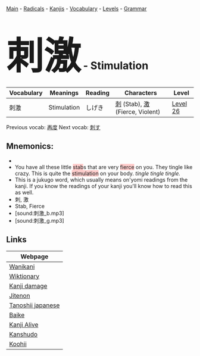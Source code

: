 <style> bigfont {font-size: 100px}</style>
[Main](../README.md) -
[Radicals](../radicals.md) -
[Kanjis](../kanjis.md) -
[Vocabulary](../vocabulary.md) -
[Levels](../levels.md) -
[Grammar](../grammar.md)
# <bigfont> 刺激</bigfont> - Stimulation 

| Vocabulary | Meanings | Reading | Characters | Level |
| --- | --- | --- | --- | --- |
| 刺激 | Stimulation | しげき |  [刺](../kanjis/刺.md) (Stab), [激](../kanjis/激.md) (Fierce, Violent) | [Level 26](../levels/wk_level26.md) |

Previous vocab: [再度](再度.md) Next vocab: [刺す](刺す.md) 

## Mnemonics:

* 
* You have all these little <span style="background-color:#ffcccb"> stab</span>s that are very <span style="background-color:#ffcccb"> fierce</span> on you. They tingle like crazy. This is quite the <span style="background-color:#ffcccb"> stimulation</span> on your body. *tingle tingle tingle.*
* This is a jukugo word, which usually means on'yomi readings from the kanji. If you know the readings of your kanji you'll know how to read this as well.
* 刺, 激
* Stab, Fierce
* [sound:刺激_b.mp3]
* [sound:刺激_g.mp3]


## Links 

| Webpage |
| --- |
| [Wanikani          ](https://www.wanikani.com/kanji/刺激) |
| [Wiktionary        ](https://en.wiktionary.org/wiki/刺激) |
| [Kanji damage      ](http://www.kanjidamage.com/kanji/search?utf8=✓&q=刺激) |
| [Jitenon           ](https://jitenon.com/kanji/刺激) |
| [Tanoshii japanese ](https://www.tanoshiijapanese.com/dictionary/kanji.cfm?k=刺激) |
| [Baike             ](https://baike.baidu.com/item/刺激) |
| [Kanji Alive       ](https://app.kanjialive.com/刺激) |
| [Kanshudo          ](https://www.kanshudo.com/searchmn?q=刺激) |
| [Koohii            ](https://kanji.koohii.com/study/kanji/刺激) |
